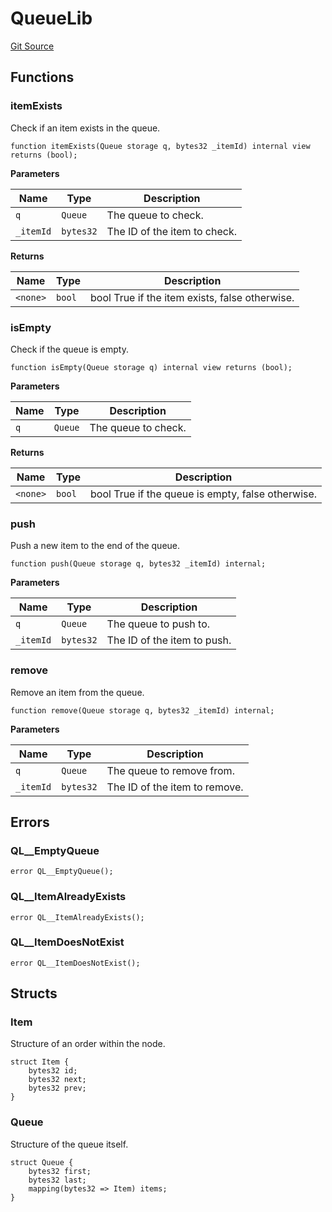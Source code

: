 # QueueLib
[Git Source](https://github.com/artechsoft/orderbook/blob/d467ec6f814e6d5a69e8a8eaf6201520b0cb27a5/src/QueueLib.sol)


## Functions
### itemExists

Check if an item exists in the queue.


```solidity
function itemExists(Queue storage q, bytes32 _itemId) internal view returns (bool);
```
**Parameters**

|Name|Type|Description|
|----|----|-----------|
|`q`|`Queue`|The queue to check.|
|`_itemId`|`bytes32`|The ID of the item to check.|

**Returns**

|Name|Type|Description|
|----|----|-----------|
|`<none>`|`bool`|bool True if the item exists, false otherwise.|


### isEmpty

Check if the queue is empty.


```solidity
function isEmpty(Queue storage q) internal view returns (bool);
```
**Parameters**

|Name|Type|Description|
|----|----|-----------|
|`q`|`Queue`|The queue to check.|

**Returns**

|Name|Type|Description|
|----|----|-----------|
|`<none>`|`bool`|bool True if the queue is empty, false otherwise.|


### push

Push a new item to the end of the queue.


```solidity
function push(Queue storage q, bytes32 _itemId) internal;
```
**Parameters**

|Name|Type|Description|
|----|----|-----------|
|`q`|`Queue`|The queue to push to.|
|`_itemId`|`bytes32`|The ID of the item to push.|


### remove

Remove an item from the queue.


```solidity
function remove(Queue storage q, bytes32 _itemId) internal;
```
**Parameters**

|Name|Type|Description|
|----|----|-----------|
|`q`|`Queue`|The queue to remove from.|
|`_itemId`|`bytes32`|The ID of the item to remove.|


## Errors
### QL__EmptyQueue

```solidity
error QL__EmptyQueue();
```

### QL__ItemAlreadyExists

```solidity
error QL__ItemAlreadyExists();
```

### QL__ItemDoesNotExist

```solidity
error QL__ItemDoesNotExist();
```

## Structs
### Item
Structure of an order within the node.


```solidity
struct Item {
    bytes32 id;
    bytes32 next;
    bytes32 prev;
}
```

### Queue
Structure of the queue itself.


```solidity
struct Queue {
    bytes32 first;
    bytes32 last;
    mapping(bytes32 => Item) items;
}
```

